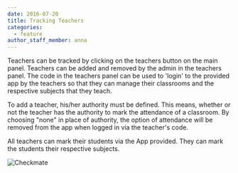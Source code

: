 ```yaml
---
date: 2016-07-20
title: Tracking Teachers
categories:
  - feature
author_staff_member: anna
---
```


Teachers can be tracked by clicking on the teachers button on the main panel. Teachers can be added and removed by the admin in the teachers panel. The code in the teachers panel can be used to 'login' to the provided app by the teachers so that they can manage their classrooms and the respective subjects that they teach. 

To add a teacher, his/her authority must be defined. This means, whether or not the teacher has the authority to mark the attendance of a classroom. By choosing "none" in place of authority, the option of attendance will be removed from the app when logged in via the teacher's code. 

All teachers can mark their students via the App provided. They can mark the students their respective subjects.

![Checkmate](https://esms.github.io/ESMS/images/teachers.png)

